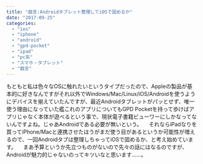 ```yaml
---
title: "戯言:Androidタブレット整理してiOSで固めるか"
date: "2017-09-25"
categories: 
  - "ios"
  - "iphone"
  - "android"
  - "gpd-pocket"
  - "ipad"
  - "pc系"
  - "スマホ・タブレット"
  - "戯言"
---
```


もともと私は色々なOSに触れたいというタイプだったので、Appleの製品が基本的に好きなんですがそれ以外でWindows/Mac/Linux/iOS/Androidを使うようにデバイスを揃えていたんですが、最近Androidタブレットがパッとせず、唯一使う理由になっていた艦これのアプリについてもGPD Pocketを持って歩けばアプリじゃなく本体が遊べるという事で、現状電子書籍ビューワーにしかなってないんですよね。じゃあAndroidである必要が無いという。 　それならiPadなりを買ってiPhone/Macと連携させたほうがまだ使う目があるというか可能性が増えるので、一回Androidタブは整理しちゃってiOSで固めるか、と考え始めています。 　まあ予算というか先立つものがないので先々の話にはなるのですが、Androidが魅力的じゃないのってキツいなと思います……。
